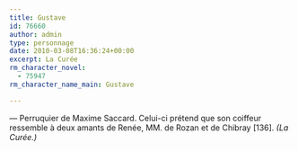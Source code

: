 ```yaml
---
title: Gustave
id: 76660
author: admin
type: personnage
date: 2010-03-08T16:36:24+00:00
excerpt: La Curée
rm_character_novel:
  - 75947
rm_character_name_main: Gustave

---
```

— Perruquier de Maxime Saccard. Celui-ci prétend que son coiffeur ressemble à deux amants de Renée, MM. de Rozan et de Chibray [136]. _(La Curée.)_